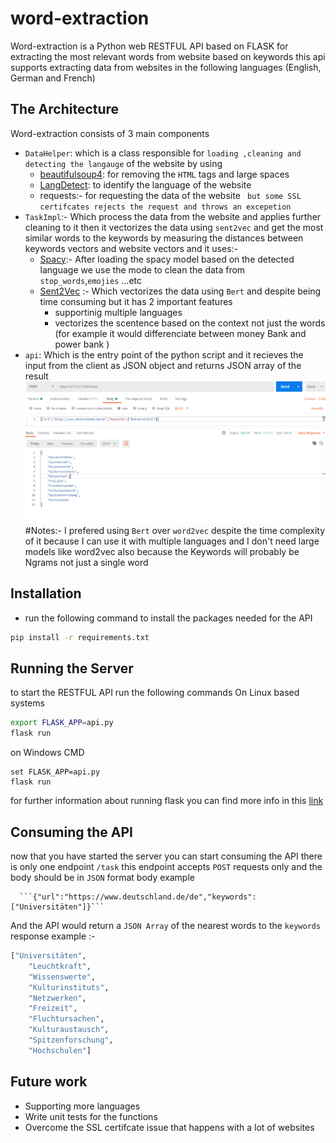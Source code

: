 # word-extraction

Word-extraction is a Python web RESTFUL API based on FLASK for extracting the most relevant words from website based on keywords
this api supports extracting data from websites in the following languages (English, German and French)

## The Architecture
Word-extraction consists of 3 main components 
- ```DataHelper```: which is a class responsible for ```loading ,cleaning and detecting the langauge``` of the website by using 
  - [beautifulsoup4](https://pypi.org/project/beautifulsoup4/): for removing the ```HTML``` tags and large spaces
  - [LangDetect](https://pypi.org/project/langdetect/): to identify the language of the website
  - requests:- for requesting the data of the website ``` but some SSL certifcates rejects the request and throws an excepetion```
- ```TaskImpl```:- Which process the data from the website and applies further cleaning to it then it vectorizes the data using ```sent2vec``` and get the most similar words to the keywords by measuring the distances between keywords vectors and website vectors and it uses:-
  - [Spacy](https://pypi.org/project/spacy/):- After loading the spacy model based on the detected language we use the mode to clean the data from ```stop_words```,```emojies``` ...etc
  - [Sent2Vec](https://pypi.org/project/sent2vec/) :- Which vectorizes the data using ```Bert``` and despite being time consuming but it has 2 important features
      - supportinig multiple languages
      - vectorizes the scentence based on the context not just the words (for example it would differenciate between money Bank and power bank )
- ```api```:
  Which is the entry point of the python script and it recieves the input from the client as JSON object and returns JSON array of the result
  ![Alt text](example.PNG)
#Notes:-
I prefered using ```Bert``` over ```word2vec``` despite the time complexity of it because I can use it with multiple languages and I don't need large models like word2vec
also because the Keywords will probably be Ngrams not just a single word 
## Installation

- run the following command to install the packages needed for the API

```bash
pip install -r requirements.txt
```

## Running the Server
to start the RESTFUL API run the following commands 
On Linux based systems 
```bash
export FLASK_APP=api.py
flask run
```
on Windows CMD
```
set FLASK_APP=api.py
flask run
```
for further information about running flask you can find more info in this [link](https://flask.palletsprojects.com/en/1.1.x/quickstart/)

## Consuming the API 
now that you have started the server you can start consuming the API there is only one endpoint ```/task```
this endpoint accepts ```POST``` requests only and the body should be in ```JSON``` format
body example 

      ```{"url":"https://www.deutschland.de/de","keywords":["Universitäten"]}```
And the API would return a ```JSON Array``` of the nearest words to the ```keywords```
response example :-

```python
["Universitäten",
    "Leuchtkraft",
    "Wissenswerte",
    "Kulturinstituts",
    "Netzwerken",
    "Freizeit",
    "Fluchtursachen",
    "Kulturaustausch",
    "Spitzenforschung",
    "Hochschulen"]
```


## Future work
- Supporting more languages
- Write unit tests for the functions
- Overcome the SSL certifcate issue that happens with a lot of websites
